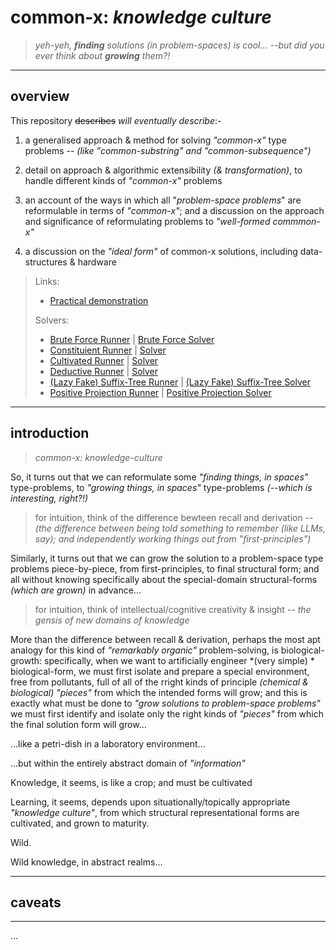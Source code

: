 # common-x: *knowledge culture*

> *yeh-yeh, **finding** solutions (in problem-spaces) is cool... --but did you ever think about **growing** them?!*

---

## overview

This repository ~~describes~~ *will eventually describe*:-

1. a generalised approach & method for solving *"common-x"* type problems -- *(like "common-substring" and "common-subsequence")*

2. detail on approach & algorithmic extensibility *(& transformation)*, to handle different kinds of *"common-x"* problems

3. an account of the ways in which all "*problem-space problems*" are reformulable in terms of *"common-x"*; and a discussion on the approach and significance of reformulating problems to *"well-formed commmon-x"*

4. a discussion on the *"ideal form"* of common-x solutions, including data-structures & hardware

> Links:
> - [Practical demonstration](./src/main.ts)
> 
> Solvers:
>  - [Brute Force Runner](./src/runners/bruteForceRunner.ts) | [Brute Force Solver](./src/solvers/BruteForceSolver.ts)
>  - [Constituient Runner](./src/runners/constituientRunner.ts) | [Solver](./src/solvers/ConstituientSolver.ts)
>  - [Cultivated Runner](./src/runners/cultivatedRunner.ts) | [Solver](./src/solvers/CultivatedSolver.ts)
>  - [Deductive Runner](./src/runners/deductiveRunner.ts) | [Solver](./src/solvers/DeductiveResolver.ts)
>  - [(Lazy Fake) Suffix-Tree Runner](./src/runners/lazyFakeSuffixTreeRunner.ts) | [(Lazy Fake) Suffix-Tree Solver](./src/solvers/LazyFakeSuffixTreeSolver.ts)
>  - [Positive Projection Runner](./src/runners/projectionSolver.ts) | [Positive Projection Solver](./src/solvers/ProjectionSolver.ts)

---

## introduction
> *common-x: knowledge-culture*

So, it turns out that we can reformulate some *"finding things, in spaces"* type-problems, to *"growing things, in spaces"* type-problems *(--which is interesting, right?!)*

> for intuition, think of the difference bewteen recall and derivation -- *(the difference between being told something to remember (like LLMs, say); and independently working things out from "first-principles")*

Similarly, it turns out that we can grow the solution to a problem-space type problems piece-by-piece, from first-principles, to final structural form; and all without knowing specifically about the special-domain structural-forms *(which are grown)* in advance...

> for intuition, think of intellectual/cognitive creativity & insight -- *the gensis of new domains of knowledge*

More than the difference between recall & derivation, perhaps the most apt analogy for this kind of *"remarkably organic"* problem-solving, is biological-growth: specifically, when we want to artificially engineer *(very simple) * biological-form, we must first isolate and prepare a special environment, free from pollutants, full of all of the rright kinds of principle *(chemical & biological)* *"pieces"* from which the intended forms will grow; and this is exactly what must be done to *"grow solutions to problem-space problems"* we must first identify and isolate only the right kinds of *"pieces"* from which the final solution form will grow...

...like a petri-dish in a laboratory environment...

...but within the entirely abstract domain of *"information"*

Knowledge, it seems, is like a crop; and must be cultivated

Learning, it seems, depends upon situationally/topically appropriate *"knowledge culture"*, from which structural representational forms are cultivated, and grown to maturity.

Wild.

Wild knowledge, in abstract realms...

---

## caveats

---

...



